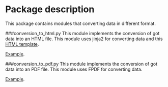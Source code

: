 Package description
===
This package contains modules that converting data in different format.

###conversion_to_html.py
This module implements the conversion of got data into an HTML file.
This module uses jinja2 for converting data and this [HTML template](templates/template.html).

[Example](example/feed.html).


###conversion_to_pdf.py
This module implements the conversion of got data into an PDF file.
This module uses FPDF for converting data.

[Example](example/feed.pdf).